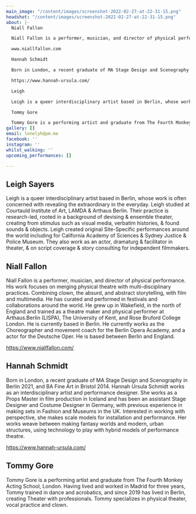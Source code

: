 ```yaml
---
main_image: "/content/images/screenshot-2022-02-27-at-22-31-15.png"
headshot: "/content/images/screenshot-2022-02-27-at-22-31-15.png"
about: |-
  Niall Fallon

  Niall Fallon is a performer, musician, and director of physical performance. His work focuses on merging physical theatre with multi-disciplinary practices. Combining clown, the absurd, and abstract storytelling, with film and multimedia. He has curated and performed in festivals and collaborations around the world. He grew up in Wakefield, in the north of England and trained as a theatre maker and physical performer at Arthaus.Berlin (LISPA), The University of Kent, and Rose Bruford College London. He is currently based in Berlin. He currently works as the Choreographer and movement coach for the Berlin Opera Academy. He is based between Berlin and England.

  www.niallfallon.com

  Hannah Schmidt

  Born in London, a recent graduate of MA Stage Design and Scenography in Berlin 2021, and BA Fine Art in Bristol 2014. Hannah Ursula Schmidt works as an interdisciplinary artist and performance designer. She works as a Props Master in film production in Iceland and has been an assistant Stage Designer and Costume Designer in Germany, with previous experience in making sets in Fashion and Museums in the UK. Interested in working with perspective, she makes scale models for installation and performance. Her works weave between making fantasy worlds and modern, urban structures, using technology to play with hybrid models of performance theatre.

  https://www.hannah-ursula.com/

  Leigh

  Leigh is a queer interdisciplinary artist based in Berlin, whose work is often concerned with revealing the extraordinary in the everyday. Leigh studied at Courtauld Institute of Art, LAMDA & Arthaus.Berlin. Their practice is research-led, rooted in a background of devising & ensemble theater, creating from stimulus such as visual media, verbatim histories, & found sounds & objects. Leigh created original Site-Specific performances around the world including for California Academy of Sciences & Sydney Justice & Police Museum. They also work as an actor, dramaturg & facilitator in theater, & on script coverage & story consulting for independent filmmakers.

  Tommy Gore

  Tommy Gore is a performing artist and graduate from The Fourth Monkey Acting School, London. Having lived and worked in Madrid for three years, Tommy trained in dance and acrobatics, and since 2019 has lived in Berlin, creating Theater with professionals. Tommy specializes in physical theater, vocal practice and clown.
gallery: []
email: lonelyh@pm.me
facebook: ''
instagram: ''
whilst_walking: ''
upcoming_performances: []

---
```

## Leigh Sayers

Leigh is a queer interdisciplinary artist based in Berlin, whose work is often concerned with revealing the extraordinary in the everyday. Leigh studied at Courtauld Institute of Art, LAMDA & Arthaus Berlin. Their practice is research-led, rooted in a background of devising & ensemble theater, creating from stimulus such as visual media, verbatim histories, & found sounds & objects. Leigh created original Site-Specific performances around the world including for California Academy of Sciences & Sydney Justice & Police Museum. They also work as an actor, dramaturg & facilitator in theater, & on script coverage & story consulting for independent filmmakers.

## Niall Fallon

Niall Fallon is a performer, musician, and director of physical performance. His work focuses on merging physical theatre with multi-disciplinary practices. Combining clown, the absurd, and abstract storytelling, with film and multimedia. He has curated and performed in festivals and collaborations around the world. He grew up in Wakefield, in the north of England and trained as a theatre maker and physical performer at Arthaus.Berlin (LISPA), The University of Kent, and Rose Bruford College London. He is currently based in Berlin. He currently works as the Choreographer and movement coach for the Berlin Opera Academy, and a actor for the Deutsche Oper. He is based between Berlin and England.

https://www.niallfallon.com/

## Hannah Schmidt

Born in London, a recent graduate of MA Stage Design and Scenography in Berlin 2021, and BA Fine Art in Bristol 2014. Hannah Ursula Schmidt works as an interdisciplinary artist and performance designer. She works as a Props Master in film production in Iceland and has been an assistant Stage Designer and Costume Designer in Germany, with previous experience in making sets in Fashion and Museums in the UK. Interested in working with perspective, she makes scale models for installation and performance. Her works weave between making fantasy worlds and modern, urban structures, using technology to play with hybrid models of performance theatre.

https://www.hannah-ursula.com/

## Tommy Gore

Tommy Gore is a performing artist and graduate from The Fourth Monkey Acting School, London. Having lived and worked in Madrid for three years, Tommy trained in dance and acrobatics, and since 2019 has lived in Berlin, creating Theater with professionals. Tommy specializes in physical theater, vocal practice and clown.